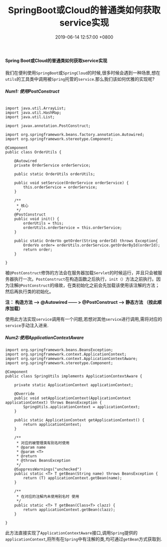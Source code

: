 ﻿---
title: SpringBoot或Cloud的普通类如何获取service实现
date: 2019-06-14 12:57:00 +0800 
layout: post
permalink: /blog/2019/06/14/SpringBoot或Cloud的普通类如何获取service实现.html
categories:
  - JAVA
tags:
  - JAVA
  - Spring Boot
---

#### Spring Boot或Cloud的普通类如何获取service实现
我们在便利使用`SpringBoot`或`SpringCloud`的时候,很多时候会遇到一种场景,想在`utils`的工具类中调用被`Spring`托管的`service`.那么我们该如何优雅的实现呢?
##### Num1: 使用PostConstruct
```

import java.util.ArrayList;
import java.util.HashMap;
import java.util.List;

import javax.annotation.PostConstruct;

import org.springframework.beans.factory.annotation.Autowired;
import org.springframework.stereotype.Component;

@Component
public class OrderUtils {

	@Autowired
	private OrderService orderService;

	public static OrderUtils orderUtils;

	public void setService(OrderService orderService) {
		this.orderService = orderService;
	}

	/**
	 * 核心
	 */
	@PostConstruct
	public void init() {
		orderUtils = this;
		orderUtils.orderService = this.orderService;
	}

	public static OrderVo getOrder(String orderId) throws Exception{
		OrderVo order= orderUtils.orderService.getOrderById(orderId);
		return order;
	}

}
```
被`@PostConstruct`修饰的方法会在服务器加载`Servlet`的时候运行，并且只会被服务器执行一次。`PostConstruct`在构造函数之后执行，`init（）`方法之前执行。因为注解`@PostConstruct`的缘故，在类初始化之前会先加载该使用该注解的方法；然后再执行类的初始化。

**注： 构造方法  ——> @Autowired —— > @PostConstruct ——> 静态方法 （按此顺序加载）**

使用此方法实现`service`调用有一个问题,若想对其他`service`进行调用,需将对应的`service`手动注入进来.
##### Num2:使用ApplicationContextAware
```
import org.springframework.beans.BeansException;
import org.springframework.context.ApplicationContext;
import org.springframework.context.ApplicationContextAware;
import org.springframework.stereotype.Component;

@Component
public class SpringUtils implements ApplicationContextAware {

    private static ApplicationContext applicationContext;

    @Override
    public void setApplicationContext(ApplicationContext applicationContext) throws BeansException {
        SpringUtils.applicationContext = applicationContext;
    }

    public static ApplicationContext getApplicationContext() {
        return applicationContext;
    }

    /**
     * 对应的被管理类有别名时使用
     * @param name
     * @param <T>
     * @return
     * @throws BeansException
     */
    @SuppressWarnings("unchecked")
    public static <T> T getBean(String name) throws BeansException {
        return (T) applicationContext.getBean(name);
    }
    
    /**
	 * 在对应的注解内未使用别名时 使用
	 */
	public static <T> T getBean(Class<T> clazz) {
		return applicationContext.getBean(clazz);
	}

}
```
此方法直接实现了`ApplicationContextAware`接口,调用`Spring`提供的`applicationContext`,将所有在`Spring`中有注解的类,均可通过`getBean`方式获取到.
